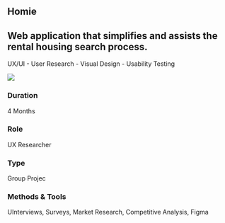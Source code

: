 <section>
    <div>
        <h1>Homie</h1>
        <h2>Web application that simplifies and assists the rental housing search process.</h2>
        <p>UX/UI - User Research - Visual Design - Usability Testing</p>
    </div>
    <div>
        <img src="https://res.cloudinary.com/dl2igmjxv/image/upload/v1676171960/mahara-projects/lisn/image_18_ebcgrc.webp"/>
    </div>
</section>

<section>
    <div>
        <h3>Duration</h3>
        <p>4 Months</p>
    </div>
    <div>
        <h3>Role</h3>
        <p>UX Researcher</p>
    </div>
    <div>
        <h3>Type</h3>
        <p>Group Projec</p>
    </div>
    <div>
        <h3>Methods &amp; Tools</h3>
        <p>UInterviews, Surveys, Market Research, Competitive Analysis, Figma</p>
    </div>
</section>